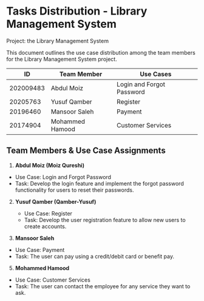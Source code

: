 # Tasks Distribution - Library Management System
Project:  the Library Management System 

This document outlines the use case distribution among the team members for the Library Management System project.


|    ID      | Team Member      | Use Cases                 |
| -----------| -----------------| --------------------------|
| 202009483  | Abdul Moiz       | Login and Forgot Password |
| 20205763   | Yusuf Qamber     | Register                  |
| 20196460   | Mansoor Saleh    | Payment                   |
| 20174904   | Mohammed Hamood  | Customer Services         |


## Team Members & Use Case Assignments
1.  **Abdul Moiz (Moiz Qureshi)**  
   - Use Case: Login and Forgot Password
   - Task: Develop the login feature and implement the forgot password functionality for users to reset their passwords.

2. **Yusuf Qamber (Qamber-Yusuf)**
   - Use Case: Register
   - Task: Develop the user registration feature to allow new users to create accounts.
     
3.	**Mansoor Saleh**
  - Use Case: Payment
  - Task: The user can pay using a credit/debit card or benefit pay.


5.	**Mohammed Hamood**
  - Use Case: Customer Services
  - Task: The user can contact the employee for any service they want to ask.


